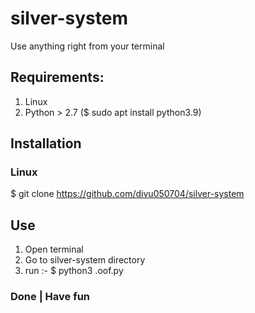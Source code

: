 # silver-system
Use anything right from your terminal
## Requirements:
1. Linux
2. Python > 2.7 ($ sudo apt install python3.9)
## Installation
### Linux
$ git clone https://github.com/divu050704/silver-system
## Use 
1. Open terminal
2. Go to silver-system directory
3. run :- $ python3 .oof.py
### Done | Have fun 
